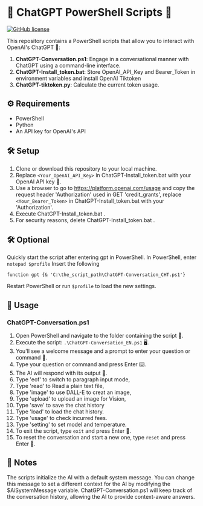 # 🤖 ChatGPT PowerShell Scripts 🚀

[![GitHub license](https://img.shields.io/github/license/yzwijsen/chatgpt-powershell)](https://github.com/yzwijsen/chatgpt-powershell/blob/main/LICENSE)

This repository contains a PowerShell scripts that allow you to interact with OpenAI's ChatGPT 🧠:

1. **ChatGPT-Conversation.ps1**: Engage in a conversational manner with ChatGPT using a command-line interface.
2. **ChatGPT-Install_token.bat**: Store OpenAI_API_Key and Bearer_Token in environment variables and install OpenAI Tiktoken
3. **ChatGPT-tiktoken.py**: Calculate the current token usage.

## ⚙️ Requirements

- PowerShell
- Python
- An API key for OpenAI's API

## 🛠️ Setup

1. Clone or download this repository to your local machine.
2. Replace `<Your_OpenAI_API_Key>` in ChatGPT-Install_token.bat with your OpenAI API key 🔑.
3. Use a browser to go to https://platform.openai.com/usage and copy the request header 'Authorization' used in GET 'credit_grants', replace `<Your_Bearer_Token>` in ChatGPT-Install_token.bat with your 'Authorization'.
4. Execute ChatGPT-Install_token.bat .
5. For security reasons, delete ChatGPT-Install_token.bat .

## 🛠️ Optional

Quickly start the script after entering gpt in PowerShell.
In PowerShell, enter `notepad $profile`
Insert the following
```
function gpt {& 'C:\the_script_path\ChatGPT-Conversation_CHT.ps1'}
```
Restart PowerShell or run `$profile` to load the new settings.

## 🚀 Usage

### ChatGPT-Conversation.ps1

1. Open PowerShell and navigate to the folder containing the script 📁.
2. Execute the script: `.\ChatGPT-Conversation_EN.ps1` 🖥️.
3. You'll see a welcome message and a prompt to enter your question or command 🎤.
4. Type your question or command and press Enter ⌨️.
5. The AI will respond with its output 💬.
6. Type 'eof' to switch to paragraph input mode,
7. Type 'read' to Read a plain text file,
8. Type 'image' to use DALL-E to creat an image,
9. Type 'upload' to upload an image for Vision,
10. Type 'save' to save the chat history
11. Type 'load' to load the chat history.
12. Type 'usage' to check incurred fees.
13. Type 'setting' to set model and temperature.
14. To exit the script, type `exit` and press Enter 🚪.
15. To reset the conversation and start a new one, type `reset` and press Enter 🔄.


## 📝 Notes
The scripts initialize the AI with a default system message. You can change this message to set a different context for the AI by modifying the $AiSystemMessage variable.
ChatGPT-Conversation.ps1 will keep track of the conversation history, allowing the AI to provide context-aware answers.